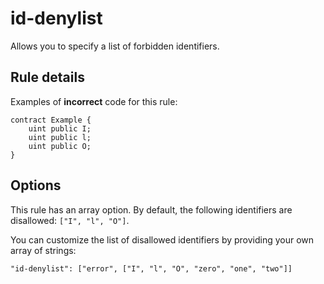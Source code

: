 # id-denylist

Allows you to specify a list of forbidden identifiers.

## Rule details

Examples of **incorrect** code for this rule:

```solidity
contract Example {
    uint public I;
    uint public l;
    uint public O;
}
```

## Options

This rule has an array option. By default, the following identifiers are disallowed: `["I", "l", "O"]`.

You can customize the list of disallowed identifiers by providing your own array of strings:

```
"id-denylist": ["error", ["I", "l", "O", "zero", "one", "two"]]
```
